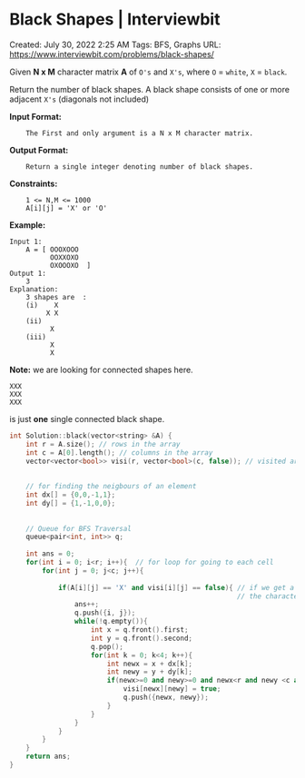 # Black Shapes | Interviewbit

Created: July 30, 2022 2:25 AM
Tags: BFS, Graphs
URL: https://www.interviewbit.com/problems/black-shapes/

Given **N x M** character matrix **A** of `O's` and `X's`, where `O` = `white`, `X` = `black`.

Return the number of black shapes. A black shape consists of one or more adjacent `X's` (diagonals not included)

**Input Format:**

```
    The First and only argument is a N x M character matrix.

```

**Output Format:**

```
    Return a single integer denoting number of black shapes.

```

**Constraints:**

```
    1 <= N,M <= 1000
    A[i][j] = 'X' or 'O'

```

**Example:**

```
Input 1:
    A = [ OOOXOOO
          OOXXOXO
          OXOOOXO  ]
Output 1:
    3
Explanation:
    3 shapes are  :
    (i)    X
         X X
    (ii)
          X
    (iii)
          X
          X

```

**Note:** we are looking for connected shapes here.

```
XXX
XXX
XXX

```

is just **one** single connected black shape.

```cpp
int Solution::black(vector<string> &A) {
    int r = A.size(); // rows in the array
    int c = A[0].length(); // columns in the array
    vector<vector<bool>> visi(r, vector<bool>(c, false)); // visited array
    
    
    // for finding the neigbours of an element
    int dx[] = {0,0,-1,1};  
    int dy[] = {1,-1,0,0};
    
    
    // Queue for BFS Traversal
    queue<pair<int, int>> q;
    
    int ans = 0;
    for(int i = 0; i<r; i++){  // for loop for going to each cell
        for(int j = 0; j<c; j++){
            
            if(A[i][j] == 'X' and visi[i][j] == false){ // if we get a call which is not visited and 
                                                        // the character is 'X' then doing BFS on it
                ans++;
                q.push({i, j});
                while(!q.empty()){
                    int x = q.front().first;
                    int y = q.front().second;
                    q.pop();
                    for(int k = 0; k<4; k++){
                        int newx = x + dx[k];
                        int newy = y + dy[k];
                        if(newx>=0 and newy>=0 and newx<r and newy <c and visi[newx][newy] == false and A[newx][newy] == 'X'){
                            visi[newx][newy] = true;
                            q.push({newx, newy});
                        }
                    }  
                }
            }
        }
    }
    return ans;
}
```